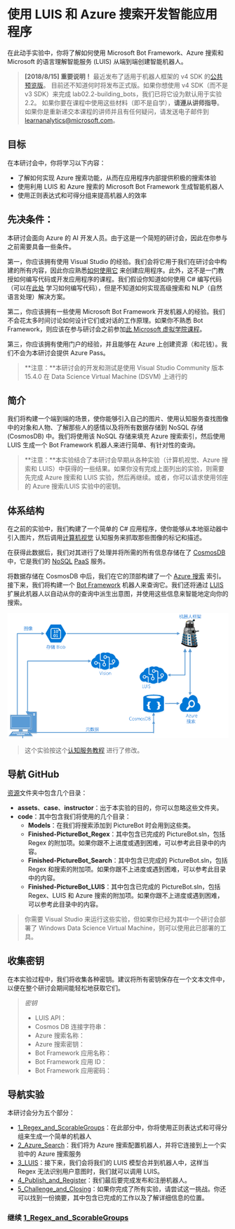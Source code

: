 ﻿# 使用 LUIS 和 Azure 搜索开发智能应用程序

在此动手实验中，你将了解如何使用 Microsoft Bot Framework、Azure 搜索和 Microsoft 的语言理解智能服务 (LUIS) 从端到端创建智能机器人。

> **[2018/8/15] 重要说明！**
> 最近发布了适用于机器人框架的 v4 SDK 的[公共预览版](https://github.com/Microsoft/botbuilder-dotnet)。 目前还不知道何时将发布正式版。如果你想使用 v4 SDK（而不是 v3 SDK）来完成 lab02.2-building_bots，我们已将它设为默认用于实验 2.2。
> 如果你要在课程中使用这些材料（即不是自学），**请遵从讲师指导**。
> 如果你是重新递交本课程的讲师并且有任何疑问，请发送电子邮件到 learnanalytics@microsoft.com。


## 目标
在本研讨会中，你将学习以下内容：
- 了解如何实现 Azure 搜索功能，从而在应用程序内部提供积极的搜索体验
- 使用利用 LUIS 和 Azure 搜索的 Microsoft Bot Framework 生成智能机器人
- 使用正则表达式和可得分组来提高机器人的效率


## 先决条件：

本研讨会面向 Azure 的 AI 开发人员。由于这是一个简短的研讨会，因此在你参与之前需要具备一些条件。

第一，你应该拥有使用 Visual Studio 的经验。我们会将它用于我们在研讨会中构建的所有内容，因此你应熟悉[如何使用它](https://docs.microsoft.com/zh-cn/visualstudio/ide/visual-studio-ide) 来创建应用程序。此外，这不是一门教授如何编写代码或开发应用程序的课程。我们假设你知道如何使用 C# 编写代码（可以在[此处](https://mva.microsoft.com/zh-cn/training-courses/c-fundamentals-for-absolute-beginners-16169?l=Lvld4EQIC_2706218949) 学习如何编写代码），但是不知道如何实现高级搜索和 NLP（自然语言处理）解决方案。

第二，你应该拥有一些使用 Microsoft Bot Framework 开发机器人的经验。我们不会花太多时间讨论如何设计它们或对话的工作原理。如果你不熟悉 Bot Framework，则应该在参与研讨会之前参加[此 Microsoft 虚拟学院课程](https://mva.microsoft.com/zh-cn/training-courses/creating-bots-in-the-microsoft-bot-framework-using-c-17590#!)。

第三，你应该拥有使用门户的经验，并且能够在 Azure 上创建资源（和花钱）。我们不会为本研讨会提供 Azure Pass。

>**注意：**本研讨会的开发和测试是使用 Visual Studio Community 版本 15.4.0 在 Data Science Virtual Machine (DSVM) 上进行的

## 简介

我们将构建一个端到端的场景，使你能够引入自己的图片、使用认知服务查找图像中的对象和人物、了解那些人的感情以及将所有数据存储到 NoSQL 存储 (CosmosDB) 中。我们将使用该 NoSQL 存储来填充 Azure 搜索索引，然后使用 LUIS 生成一个 Bot Framework 机器人来进行简单、有针对性的查询。

> **注意：**本实验结合了本研讨会早期从各种实验（计算机视觉、Azure 搜索和 LUIS）中获得的一些结果。如果你没有完成上面列出的实验，则需要先完成 Azure 搜索和 LUIS 实验，然后再继续。或者，你可以请求使用邻座的 Azure 搜索/LUIS 实验中的密钥。

## 体系结构

在之前的实验中，我们构建了一个简单的 C# 应用程序，使你能够从本地驱动器中引入图片，然后调用[计算机视觉](https://www.microsoft.com/cognitive-services/zh-cn/computer-vision-api) 认知服务来抓取那些图像的标记和描述。

在获得此数据后，我们对其进行了处理并将所需的所有信息存储在了 [CosmosDB](https://azure.microsoft.com/zh-cn/services/documentdb/) 中，它是我们的 [NoSQL](https://en.wikipedia.org/wiki/NoSQL) [PaaS](https://azure.microsoft.com/zh-cn/overview/what-is-paas/) 服务。

将数据存储在 CosmosDB 中后，我们在它的顶部构建了一个 [Azure 搜索](https://azure.microsoft.com/zh-cn/services/search/) 索引。接下来，我们将构建一个 [Bot Framework](https://dev.botframework.com/) 机器人来查询它。我们还将通过 [LUIS](https://www.microsoft.com/cognitive-services/zh-cn/language-understanding-intelligent-service-luis) 扩展此机器人以自动从你的查询中派生出意图，并使用这些信息来智能地定向你的搜索。


![体系结构图](./resources/assets/AI_Immersion_Arch.png)

> 这个实验按这个[认知服务教程](https://github.com/noodlefrenzy/CognitiveServicesTutorial) 进行了修改。

## 导航 GitHub ##

[资源](./resources)文件夹中包含几个目录：

- **assets**、**case**、**instructor**：出于本实验的目的，你可以忽略这些文件夹。
- **code**：其中包含我们将使用的几个目录：
	- **Models**：在我们将搜索添加到 PictureBot 时会用到这些类。
	- **Finished-PictureBot_Regex**：其中包含已完成的 PictureBot.sln，包括 Regex 的附加项。如果你跟不上进度或遇到困难，可以参考此目录中的内容。
	- **Finished-PictureBot_Search**：其中包含已完成的 PictureBot.sln，包括 Regex 和搜索的附加项。如果你跟不上进度或遇到困难，可以参考此目录中的内容。
	- **Finished-PictureBot_LUIS**：其中包含已完成的 PictureBot.sln，包括 Regex、LUIS 和 Azure 搜索的附加项。如果你跟不上进度或遇到困难，可以参考此目录中的内容。

> 你需要 Visual Studio 来运行这些实验，但如果你已经为其中一个研讨会部署了 Windows Data Science Virtual Machine，则可以使用此已部署的工具。

## 收集密钥

在本实验过程中，我们将收集各种密钥。建议将所有密钥保存在一个文本文件中，以便在整个研讨会期间能轻松地获取它们。

>_密钥_
>- LUIS API：
>- Cosmos DB 连接字符串：
>- Azure 搜索名称：
>- Azure 搜索密钥：
>- Bot Framework 应用名称：
>- Bot Framework 应用 ID：
>- Bot Framework 应用密码：


## 导航实验

本研讨会分为五个部分：
- [1_Regex_and_ScorableGroups](./1_Regex_and_ScorableGroups.md)：在此部分中，你将使用正则表达式和可得分组来生成一个简单的机器人
- [2_Azure_Search](./2_Azure_Search.md)：我们将为 Azure 搜索配置机器人，并将它连接到上一个实验中的 Azure 搜索服务
- [3_LUIS](./3_LUIS)：接下来，我们会将我们的 LUIS 模型合并到机器人中，这样当 Regex 无法识别用户意图时，我们就可以调用 LUIS。
- [4_Publish_and_Register](./4_Publish_and_Register.md)：我们最后要完成发布和注册机器人。
- [5_Challenge_and_Closing](./5_Challenge_and_Closing.md)：如果你完成了所有实验，请尝试这一挑战。你还可以找到一份摘要，其中包含已完成的工作以及了解详细信息的位置。



### 继续 [1_Regex_and_ScorableGroups](./1_Regex_and_ScorableGroups.md)


